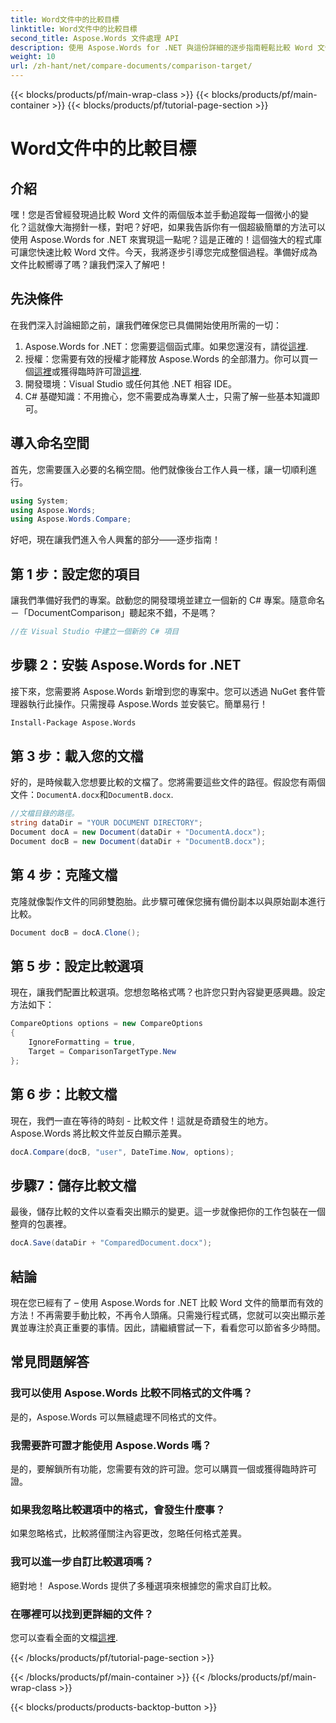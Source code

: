 ```yaml
---
title: Word文件中的比較目標
linktitle: Word文件中的比較目標
second_title: Aspose.Words 文件處理 API
description: 使用 Aspose.Words for .NET 與這份詳細的逐步指南輕鬆比較 Word 文件。節省時間並提高文件比較的準確性。
weight: 10
url: /zh-hant/net/compare-documents/comparison-target/
---
```


{{< blocks/products/pf/main-wrap-class >}}
{{< blocks/products/pf/main-container >}}
{{< blocks/products/pf/tutorial-page-section >}}

# Word文件中的比較目標

## 介紹

嘿！您是否曾經發現過比較 Word 文件的兩個版本並手動追蹤每一個微小的變化？這就像大海撈針一樣，對吧？好吧，如果我告訴你有一個超級簡單的方法可以使用 Aspose.Words for .NET 來實現這一點呢？這是正確的！這個強大的程式庫可讓您快速比較 Word 文件。今天，我將逐步引導您完成整個過程。準備好成為文件比較嚮導了嗎？讓我們深入了解吧！

## 先決條件

在我們深入討論細節之前，讓我們確保您已具備開始使用所需的一切：

1.  Aspose.Words for .NET：您需要這個函式庫。如果您還沒有，請從[這裡](https://releases.aspose.com/words/net/).
2. 授權：您需要有效的授權才能釋放 Aspose.Words 的全部潛力。你可以買一個[這裡](https://purchase.aspose.com/buy)或獲得臨時許可證[這裡](https://purchase.aspose.com/temporary-license/).
3. 開發環境：Visual Studio 或任何其他 .NET 相容 IDE。
4. C# 基礎知識：不用擔心，您不需要成為專業人士，只需了解一些基本知識即可。

## 導入命名空間

首先，您需要匯入必要的名稱空間。他們就像後台工作人員一樣，讓一切順利進行。

```csharp
using System;
using Aspose.Words;
using Aspose.Words.Compare;
```

好吧，現在讓我們進入令人興奮的部分——逐步指南！

## 第 1 步：設定您的項目

讓我們準備好我們的專案。啟動您的開發環境並建立一個新的 C# 專案。隨意命名－「DocumentComparison」聽起來不錯，不是嗎？

```csharp
//在 Visual Studio 中建立一個新的 C# 項目
```

## 步驟 2：安裝 Aspose.Words for .NET

接下來，您需要將 Aspose.Words 新增到您的專案中。您可以透過 NuGet 套件管理器執行此操作。只需搜尋 Aspose.Words 並安裝它。簡單易行！

```bash
Install-Package Aspose.Words
```

## 第 3 步：載入您的文檔

好的，是時候載入您想要比較的文檔了。您將需要這些文件的路徑。假設您有兩個文件：`DocumentA.docx`和`DocumentB.docx`.

```csharp
//文檔目錄的路徑。
string dataDir = "YOUR DOCUMENT DIRECTORY";
Document docA = new Document(dataDir + "DocumentA.docx");
Document docB = new Document(dataDir + "DocumentB.docx");
```

## 第 4 步：克隆文檔

克隆就像製作文件的同卵雙胞胎。此步驟可確保您擁有備份副本以與原始副本進行比較。

```csharp
Document docB = docA.Clone();
```

## 第 5 步：設定比較選項

現在，讓我們配置比較選項。您想忽略格式嗎？也許您只對內容變更感興趣。設定方法如下：

```csharp
CompareOptions options = new CompareOptions
{
    IgnoreFormatting = true,
    Target = ComparisonTargetType.New
};
```

## 第 6 步：比較文檔

現在，我們一直在等待的時刻 - 比較文件！這就是奇蹟發生的地方。 Aspose.Words 將比較文件並反白顯示差異。

```csharp
docA.Compare(docB, "user", DateTime.Now, options);
```

## 步驟7：儲存比較文檔

最後，儲存比較的文件以查看突出顯示的變更。這一步就像把你的工作包裝在一個整齊的包裹裡。

```csharp
docA.Save(dataDir + "ComparedDocument.docx");
```

## 結論

現在您已經有了 – 使用 Aspose.Words for .NET 比較 Word 文件的簡單而有效的方法！不再需要手動比較，不再令人頭痛。只需幾行程式碼，您就可以突出顯示差異並專注於真正重要的事情。因此，請繼續嘗試一下，看看您可以節省多少時間。

## 常見問題解答

### 我可以使用 Aspose.Words 比較不同格式的文件嗎？

是的，Aspose.Words 可以無縫處理不同格式的文件。

### 我需要許可證才能使用 Aspose.Words 嗎？

是的，要解鎖所有功能，您需要有效的許可證。您可以購買一個或獲得臨時許可證。

### 如果我忽略比較選項中的格式，會發生什麼事？

如果忽略格式，比較將僅關注內容更改，忽略任何格式差異。

### 我可以進一步自訂比較選項嗎？

絕對地！ Aspose.Words 提供了多種選項來根據您的需求自訂比較。

### 在哪裡可以找到更詳細的文件？

您可以查看全面的文檔[這裡](https://reference.aspose.com/words/net/).

{{< /blocks/products/pf/tutorial-page-section >}}

{{< /blocks/products/pf/main-container >}}
{{< /blocks/products/pf/main-wrap-class >}}

{{< blocks/products/products-backtop-button >}}
